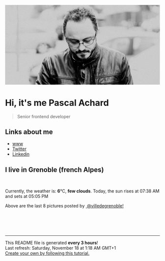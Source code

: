 ![Pascal Achard](./images/photo-pascal-achard.jpg)
# Hi, it's me Pascal Achard
> Senior frontend developer

## Links about me
- [www](https://www.pascal-achard.com)
- [Twitter](https://twitter.com/botmaster)
- [Linkedin](http://www.linkedin.com/in/pascal-achard)


## I live in Grenoble (french Alpes)
<img src="https://openweathermap.org/img/wn/02n@2x.png" alt="">

Currently, the weather is: **6**°C, **few clouds**.
Today, the sun rises at 07:38 AM and sets at 05:05 PM

Above are the last 8 pictures posted by <a href="https://www.instagram.com/villedegrenoble/" target="_blank"><img alt="" src="https://upload.wikimedia.org/wikipedia/commons/thumb/e/e7/Instagram_logo_2016.svg/1024px-Instagram_logo_2016.svg.png" width="20"/> @villedegrenoble!</a>

<p style="display: flex; flex-wrap: wrap; gap: 20px;">
        <img src="https://cdn1.picuki.com/hosted-by-instagram/q/0exhNuNYnjBcaS3SYdxKjf8F2vJ1Wg5SZ60STLepjSVmIR1vLHOapZA0mpCl6yRxIwVgFDeSYztg5YMvUVVYCj18O0bXQL2NRDtc6qmeU+fN1jVi8pFhnbYyLHQfYH+m98YkUQmYdSgIGaYDG7uo%7C%7CesJ%7C%7CvzwbTYNpi2TNLxCyQlWotfpUrJy9ZRzt52U1h+189JldAJZ+jtvdBFundPZlTIeAefzPcBgoK9jC7QIjZNIuKHtnyuxH34+emlsFj3RuYTM2dENhhzrdSFlqjHxAZY1LHMRiVbmjyI+lNp6kouUGIZM4aYCgIPZfyACW2E2hjtfwZftgALsSUGImUBRwT2Ej+b3e%7C%7CkZpZTzLfaiXt7wkQzaR6vwDoofck4iGNHiUA%7C%7CxOvLlKuxsxaZ+Watqkg2RvlTzd%7C%7C333xEmSWAMjDzWXMJPYvu%7C%7CnbyD60H9izLZjxQZntWVY7tpxl0I++ei+g1TT1TjMNFHAWX09F8yFO8ZQPjHm8OCPr1jaTVSaM8spGK0lJxcfU6z8e9rNA==.jpeg" alt="" width="200"/>
        <img src="https://cdn1.picuki.com/hosted-by-instagram/q/0exhNuNYnjBcaS3SYdxKjf8F2vJ1Wg5SZ60STLepjSVmIR1vLHOapZA0mpCj4yRwKwVlASuRYztg5YMsV1xVAz1yP0TdQLCNTjdT6q2RXO3N1jZg%7C%7CJ5okrc1KXYXZX+r8cIvUwmYdSgIGaYDG7uo%7C%7CesJ+f3scjIEri2WNbwT9zJBpY6uSKVKz8B1pJ2Jg3Tt%7C%7C9kiJzJE5m4vMAQrptqO52lEX%7C%7CD+O8BnsaBwVLYBxMQK5qnRlSaHEmw+Jj8uQXagtIj+kOYA2DvgQGAd4UuvX%7C%7CowDnRHiXS0p0J3t4gj1aSNBdxuiekakIH2bSAEXG428Fk71pu1ynOdV0Gv%7C%7CGgL9TPq4Iy7VN0+j4%7C%7C4CsyZbfqk7QjLaeb%7C%7CMZRCeHc6OOTpfVjqJ8CfMvkfmY4SSq0bj3+U1Ff7S7734wB4AGgSgWfeWMQ=.jpeg" alt="" width="200"/>
        <img src="https://cdn1.picuki.com/hosted-by-instagram/q/0exhNuNYnjBcaS3SYdxKjf8F2vJ1Wg9SZ60STLepjSVmIR1vLHOapZA0mpCl6yRxIwVgFDeSYztg5o0oUFRSCj18O0fcT7GLRDdX7aycV+7N1zVn9pNplLw0JHEYYXKm9MMoVgmYdSgIGaYDG7uo+qhT5aGuO1lQpTb9d7JGmC4E5ZObS6olhMF4pJ2Jg3Tt%7C%7C9kiJzJE5m4vMAQrptqO52hEX%7C%7CD+O8BnsaBwVLYBxMQK5qnRlSaHEmw+Jj8uRHagtIj+kOYA2CnpIQZu8GD+VLoWDnQhlWeIkw53t4gj1aSNBdxuiekZkIH2bSAEXG428Fk71p26qCDMa2is4EhX2j3+2JqrXPQHv7rEHKezYe654jvxPZ%7C%7CEIaJjfD9cJLmFdxGObfa1BZ8Uw81AFKUeh2GU9ifwQoD9zh91DBl5ijWyBJtkRPDP76iP13%7C%7CbqBqtuR4ziZ6%7C%7CTYcO2FV2q92arwl+JCqTUOlqYhWCn28sEeFTeLqVxpyHPrwU.jpeg" alt="" width="200"/>
        <img src="https://cdn1.picuki.com/hosted-by-instagram/q/0exhNuNYnjBcaS3SYdxKjf8F2vJ1Wg9SZ60STLepjSVmIR1vLHOapZA0mpCl6yRxIwVgFDeSYztg5YsvVVhSDz18O0fcTbKPRT5S6KueVuvN1zFg85FikLs3LXQaYnam%7C%7C8ApUQmYdSgIGaYDG7uo%7C%7CesJ+fjrcjcFrjOMNbRKmDdttdCwFahlza4lsfe4kx2xu5xncG114WNxahlw5OLUqQUCSKnjMcF6saR5UvoPjsBRpr2gmCG2GGM5b295BTGS9IjOkqg8iyDXdzQspjD3F+8EIU8hjl246iUmjbQ+mIGSFopm+MZhlrKBGGRBWmhm+jVBocW+xzTsSUGI%7C%7CgVRwGKOlf7kNPchmZbxJvuYatDs1XztdJjEOo9hSlQVKaj4d1yMD8GTH+V9ldtgLb0d8xvm1EjvOrO53xBzU3gfxTuDUcIgfNyb566WzXKIqBKEqy8xhemvfJh3+ktIxcGVzQBOdnL+U5F4FTeA%7C%7CXV0E45Ffo+OkZuJPb0Xa0YjbNFVlW+IuIZRJEvpoOlqNos=.jpeg" alt="" width="200"/>
        <img src="https://cdn1.picuki.com/hosted-by-instagram/q/0exhNuNYnjBcaS3SYdxKjf8F2vJ1WgxSZ60STLepjSVmIR1vLHOapZA0mpCj4yRwKwVlASuRYztg5YgiUlRUDT15OULdTbSNRD9U5qSdV+fN1z1u8JBjl7g2JH0eZ3+n%7C%7C8UlUgmYdSgIGaYDG7uo%7C%7CesJ%7C%7CPnucjcFrjOMNbRKmDdttdCwFahlza4lsfe4kx2xu5xncG114WNxahlw5OLUqQUCSKnjMcF6saR5UvoPjsBRpr6gmCG2GGM5b295BTGS9IjOkqg8iyDXdzQspjD2F+8EIU8hjl246hsCuap42pyPMrtY+MYHsK6EZ39BWmhm+jVBocW+xzTvSUGI%7C%7CgVRwGKOlf7kNPEu+8WgGtKbd%7C%7Cy47nCQbLSME4RmZ1IJFvTMVW3+BMOxMOdVx4NITMp071Dt4zyFXen30yI3CzAX1WHeVMRSFdnb+6GnzWTZhmDWolRuxJo=.jpeg" alt="" width="200"/>
        <img src="https://cdn1.picuki.com/hosted-by-instagram/q/0exhNuNYnjBcaS3SYdxKjf8F2vJ1Wg9SZ60STLepjSVmIR1vLHOapZA0mpCl6yRxIwVgFDeSYzxp7YMuUllSDz18Ok3XQbaJST1U766YXOfN0DRn9JJlkrs8KXwfbHOm8cYlXAmYdSgIGaYDG7uo+qhT5aGuO1lQpTb9d7JGmC4E5ZObS6olhMF4pJ2Jg3Tt%7C%7C9kiJzJE5m4vMAQrptqO52hEX%7C%7CD+O8BnsaBwVLYBxMQK5qnRlSaHEmw+Jj8uR3agtIj+kOYA2CH4Vi1o8HiweLkoDnRTiwGWrhF3t4gj1aSNBdxuiekZkIH2bSAEXG428Fk71p26qCDMa2is4EhX2j3+2JqrX+Qh97vECKKwcfbw4jvleZ76OetiWj9cJLmFdxGObfa1BZ8Uw81AFKUeh2GU9iKzTZfL+EJjIyNBkQOeDbhWEfy6kZuy8FPb0xXakyYVv8msXZpU92lOoP+arwl+JCqTUOsfYmCHn28sEeFTeLqVxpyHPrwU.jpeg" alt="" width="200"/>
        <img src="https://cdn1.picuki.com/hosted-by-instagram/q/0exhNuNYnjBcaS3SYdxKjf8F2vJ1Wg9SZ60STLepjSVmIR1vLHOapZA0mpCl6yRxIwVgFDeSYztg5I0vUV9RAj18O0XYS7aBSjdQ56ieU+zN2zFh8pdnkro0LXIaZ3en9MUrOzjYMTIfQeoEH%7C%7Cb2rvUW%7C%7C%7C%7CLwbTIBpi2TMLBCyQlWotfpUrJy9ZRzt52U1h+189JldAJZ+jtvdBFundPZlTIeAefzPcBgoK9jC7QIjZNIuaHtnyuxH34+emlsFj3RuYTM2dENhhzrdSFlqjH+AZY1LHMRiVbm4Bgzuq8tm5eMHKhM4bMWoprOHSACW2E2hjtfwZftgALsSUGImUBRwT2Ej+b3e%7C%7CkZpZTzLfaiXt7wkQzaR6vzDp5WcE4qUNHcYkjxKvLmKexojKRuWatqkg2RvlTzd%7C%7C333xEmSWAMjDzWXMJPYvu%7C%7C4o288Xv3gW+apx0Ymu72bapp0kt72%7C%7CKfvlIrKH+fEZ1WGSHz1wEnOItKUPjHm8OCPr1jbDBfb88spGK0lJxcfU6z8e9rNA==.jpeg" alt="" width="200"/>
        <img src="https://cdn1.picuki.com/hosted-by-instagram/q/0exhNuNYnjBcaS3SYdxKjf8F2vJ1Wg9SZ60STLepjSVmIR1vLHOapZA0mpCj4yRwKwVlASuRYztg5IovUlRTDT1yO0XdQbWPSjhT6q2RVe3N0TZn9JZgkbsyJXcWY3Ko9cIpVAmYdSgIGaYDG7uo%7C%7CesJ+eXvbD4FuDKSPLQT9zJBpY6uSKVKz8J13bHR1Bv9vdBhGy5CoiVxfA8XrN7loi5XT%7C%7Cf%7C%7CPNpxq7U6RbML3opXpezqlSy2AnkrfHx%7C%7CGn6ctYaHoOAAuiDpYGhpqzHheKc4EEMWggi85BMi%7C%7C4YEkaLwYKxVgdwa4JHuCmMDUjFKiCU%7C%7Ck8SqtQLsSUHv3EBQnjeel%7C%7CW+eqN29qrRI9fEc+K%7C%7CywX3SYXJQo90U21cWf%7C%7CBS1HQLvruSt5QjoV5TOtN8Wqw0QGQTb%7C%7CFmhx0WWMf1mzbLbFWBcKTx5C3+3ON2j%7C%7Cd9VNt.jpeg" alt="" width="200"/>
</p>

------------
<p>This README file is generated <b>every 3 hours</b>!
    <br />Last refresh: Saturday, November 18 at 1:18 AM GMT+1
    <br /><a href="https://medium.com/@th.guibert/how-to-create-a-self-updating-readme-md-for-your-github-profile-f8b05744ca91">Create your own by following this tutorial.</a>
</p>
<p><a href="https://github.com/botmaster/botmaster/actions/workflows/main.yaml"><img alt="" src="https://github.com/botmaster/botmaster/actions/workflows/main.yaml/badge.svg" /></a></p>

